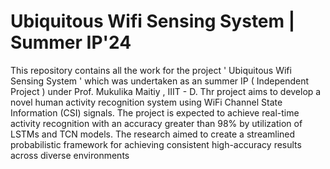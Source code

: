 # Ubiquitous Wifi Sensing System | Summer IP'24

This repository contains all the work for the project ' Ubiquitous Wifi Sensing System ' which was undertaken as an summer IP ( Independent Project ) under Prof. Mukulika Maitiy , IIIT - D. 
Thr project aims to develop a novel human activity recognition system using WiFi Channel State Information (CSI) signals. The project is expected to achieve real-time activity recognition with an accuracy greater than 98% by utilization of LSTMs and TCN models. The research aimed to create a streamlined probabilistic framework for achieving consistent high-accuracy results across diverse environments
